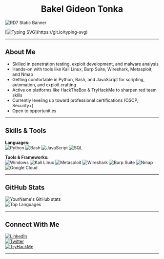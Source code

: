 <h1 align="center">Bakel Gideon Tonka</h1>

![RD7 Static Banner](https://img.shields.io/static/v1?label=RD7&message=Ethical%20Hacker&color=D3D3D3&style=for-the-badge)

[![Typing SVG](https://readme-typing-svg.herokuapp.com?color=00FF00&lines=Silently+breaking+barriers;Boldly+securing+the+future;Hacker+mindset,+defender’s+heart.;Breaking+things+to+make+them+stronger.;Securing+systems,+one+exploit+at+a+time.)](https://git.io/typing-svg)

---

## About Me  
  
- Skilled in penetration testing, exploit development, and malware analysis  
- Hands-on with tools like Kali Linux, Burp Suite, Wireshark, Metasploit, and Nmap  
- Getting comfortable in Python, Bash, and JavaScript for scripting, automation, and exploit crafting  
- Active on platforms like HackTheBox & TryHackMe to sharpen red team skills  
- Currently leveling up toward professional certifications (OSCP, Security+)
- Open to opportunities

---

## Skills & Tools  

**Languages:**  
![Python](https://img.shields.io/badge/-Python-000?&logo=Python) 
![Bash](https://img.shields.io/badge/-Bash-000?&logo=GNU-Bash)
![JavaScript](https://img.shields.io/badge/-JavaScript-000?&logo=javascript) 
![SQL](https://img.shields.io/badge/-SQL-000?&logo=postgresql) 


**Tools & Frameworks:**  
![Windows](https://img.shields.io/badge/-Windows-000?&logo=windows) 
![Kali Linux](https://img.shields.io/badge/-Kali%20Linux-000?&logo=kalilinux)
![Metasploit](https://img.shields.io/badge/-Metasploit-000?&logo=metasploit)
![Wireshark](https://img.shields.io/badge/-Wireshark-000?&logo=wireshark)
![Burp Suite](https://img.shields.io/badge/-Burp%20Suite-000?&logo=burpsuite)
![Nmap](https://img.shields.io/badge/-Nmap-000?&logo=nmap)
![Google Cloud](https://img.shields.io/badge/-GCP-000?&logo=googlecloud) 

---

## GitHub Stats  

![YourName's GitHub stats](https://github-readme-stats.vercel.app/api?username=bakel243687&show_icons=true&theme=dark)  
![Top Languages](https://github-readme-stats.vercel.app/api/top-langs/?username=bakel243687&layout=compact&theme=dark)  

---

## Connect With Me  

[![LinkedIn](https://img.shields.io/badge/-LinkedIn-000?&logo=linkedin)](https://www.linkedin.com/in/gideon-bakel-205a13322/)  
[![Twitter](https://img.shields.io/badge/-Twitter-000?&logo=twitter)](https://twitter.com/RogueDogg7)  
[![TryHackMe](https://img.shields.io/badge/-TryHackMe-000?&logo=tryhackme)](https://tryhackme.com/p/gideon4bakel)

---
